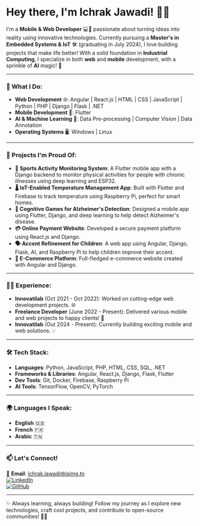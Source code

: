 # Hey there, I'm Ichrak Jawadi! 👋🚀

I'm a **Mobile & Web Developer** 💻📱 passionate about turning ideas into reality using innovative technologies. Currently pursuing a **Master's in Embedded Systems & IoT** 🛠️ (graduating in July 2024), I love building projects that make life better! With a solid foundation in **Industrial Computing**, I specialize in both **web** and **mobile** development, with a sprinkle of **AI** magic! 🌟

---

### 💼 What I Do:

- **Web Development** 🌐: Angular | React.js | HTML | CSS | JavaScript | Python | PHP | Django | Flask | .NET
- **Mobile Development** 📱: Flutter
- **AI & Machine Learning** 🧠: Data Pre-processing | Computer Vision | Data Annotation
- **Operating Systems** 🖥️: Windows | Linux

---

### 🚀 Projects I'm Proud Of:

- **🏃 Sports Activity Monitoring System**: A Flutter mobile app with a Django backend to monitor physical activities for people with chronic illnesses using deep learning and ESP32.
- **🌡️ IoT-Enabled Temperature Management App**: Built with Flutter and Firebase to track temperature using Raspberry Pi, perfect for smart homes.
- **🧠 Cognitive Games for Alzheimer's Detection**: Designed a mobile app using Flutter, Django, and deep learning to help detect Alzheimer's disease.
- **💳 Online Payment Website**: Developed a secure payment platform using React.js and Django.
- **🗣️ Accent Refinement for Children**: A web app using Angular, Django, Flask, AI, and Raspberry Pi to help children improve their accent.
- **🛒 E-Commerce Platform**: Full-fledged e-commerce website created with Angular and Django.

---

### 👩‍💻 Experience:

- **Innovatilab** (Oct 2021 - Oct 2022): Worked on cutting-edge web development projects. 🌐
- **Freelance Developer** (June 2022 - Present): Delivered various mobile and web projects to happy clients! 🎉
- **Innovatilab** (Out 2024 - Present): Currently building exciting mobile and web solutions. 💡

---

### 🛠️ Tech Stack:

- **Languages**: Python, JavaScript, PHP, HTML, CSS, SQL, .NET
- **Frameworks & Libraries**: Angular, React.js, Django, Flask, Flutter
- **Dev Tools**: Git, Docker, Firebase, Raspberry Pi
- **AI Tools**: TensorFlow, OpenCV, PyTorch

---

### 🌍 Languages I Speak:
- **English** 🇬🇧
- **French** 🇫🇷
- **Arabic** 🇹🇳

---

### 📫 Let's Connect!

📧 **Email**: ichrak.jawadi@isimg.tn  
[![LinkedIn](https://img.shields.io/badge/LinkedIn-0A66C2?style=flat&logo=linkedin&logoColor=white)](https://www.linkedin.com/in/ichrak-jawadi-a25292221/)  
[![GitHub](https://img.shields.io/badge/GitHub-171515?style=flat&logo=github&logoColor=white)](https://github.com/IchrakJaouadi)

---

✨ Always learning, always building! Follow my journey as I explore new technologies, craft cool projects, and contribute to open-source communities! 🌱✨
